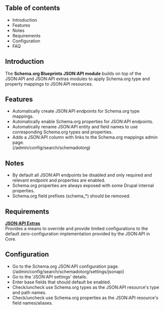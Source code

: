Table of contents
-----------------

* Introduction
* Features
* Notes
* Requirements
* Configuration
* FAQ


Introduction
------------

The **Schema.org Blueprints JSON:API module** builds on top of the JSON:API
and JSON:API extras modules to apply Schema.org type and property mappings
to JSON:API resources.


Features
--------

- Automatically create JSON:API endpoints for Schema.org type mappings.
- Automatically enable Schema.org properties for JSON:API endpoints.
- Automatically rename JSON:API entity and field names to use corresponding
  Schema.org types and properties.
- Adds a JSON:API column with links to the Schema.org mappings admin page.  
  (/admin/config/search/schemadotorg)


Notes
-----

- By default all JSON:API endpoints be disabled and only required and relevant
  endpoint and properties are enabled.  
- Schema.org properties are always exposed with some Drupal internal properties.
- Schema.org field prefixes (schema_*) should be removed.


Requirements
------------

**[JSON:API Extras](https://www.drupal.org/project/jsonapi_extras)**    
Provides a means to override and provide limited configurations to the default
zero-configuration implementation provided by the JSON:API in Core.


Configuration
-------------

- Go to the Schema.org JSON:API configuration page.  
  (/admin/config/search/schemadotorg/settings/jsonapi)
- Go to the 'JSON:API settings' details.
- Enter base fields that should default be enabled.
- Check/uncheck use Schema.org types as the JSON:API resource's type
  and path names.
- Check/uncheck use Schema.org properties as the JSON:API resource's field
  names/aliases.

